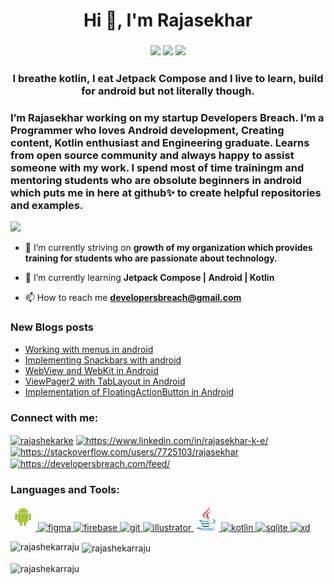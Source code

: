 <h1 align="center">Hi 👋, I'm Rajasekhar</h1>
<h3 align="center"><img src="https://img.shields.io/badge/Android-3DDC84?style=for-the-badge&logo=android&logoColor=white" /> <img src="https://img.shields.io/badge/Kotlin-0095D5?&style=for-the-badge&logo=kotlin&logoColor=white" /> <img src="https://img.shields.io/badge/java-%23ED8B00.svg?style=for-the-badge&logo=java&logoColor=white" />
<h3 align="center">I breathe kotlin, I eat Jetpack Compose and I live to learn, build for android but not literally though.</h3>

### I’m Rajasekhar working on my startup Developers Breach. I’m a Programmer who loves Android development, Creating content, Kotlin enthusiast and Engineering graduate. Learns from open source community and always happy to assist someone with my work. I spend most of time trainingm and mentoring students who are obsolute beginners in android which puts me in here at github:sparkles: to create helpful repositories and examples.

![](https://komarev.com/ghpvc/?username=RajashekarRaju)

<!--
<p align="left"> <a href="https://github.com/ryo-ma/github-profile-trophy"><img src="https://github-profile-trophy.vercel.app/?username=rajashekarraju" alt="rajashekarraju" /></a> </p>
<p align="left"> <a href="https://twitter.com/rajashekarke" target="blank"><img src="https://img.shields.io/twitter/follow/rajashekarke?logo=twitter&style=for-the-badge" alt="rajashekarke" /></a> </p>
-->

- 🔭 I’m currently striving on **growth of my organization which provides training for students who are passionate about technology.**

- 🌱 I’m currently learning **Jetpack Compose | Android | Kotlin**

- 📫 How to reach me **developersbreach@gmail.com**

### New Blogs posts
<!-- BLOG-POST-LIST:START -->
- [Working with menus in android](https://developersbreach.com/menus-in-android/)
- [Implementing Snackbars with android](https://developersbreach.com/snackbars-with-android/)
- [WebView and WebKit in Android](https://developersbreach.com/webview-and-webkit-in-android/)
- [ViewPager2 with TabLayout in Android](https://developersbreach.com/viewpager2-tablayout-fragments/)
- [Implementation of FloatingActionButton in Android](https://developersbreach.com/floating-action-button-in-android/)
<!-- BLOG-POST-LIST:END -->

<h3 align="left">Connect with me:</h3>
<p align="left">
<a href="https://twitter.com/rajashekarke" target="blank"><img align="center" src="https://cdn.jsdelivr.net/npm/simple-icons@v3/icons/twitter.svg" alt="rajashekarke" height="30" width="40" /></a>
<a href="https://www.linkedin.com/in/rajasekhar-k-e/" target="blank"><img align="center" src="https://cdn.jsdelivr.net/npm/simple-icons@v3/icons/linkedin.svg" alt="https://www.linkedin.com/in/rajasekhar-k-e/" height="30" width="40" /></a>
<a href="https://stackoverflow.com/users/7725103/rajasekhar" target="blank"><img align="center" src="https://cdn.jsdelivr.net/npm/simple-icons@v3/icons/stackoverflow.svg" alt="https://stackoverflow.com/users/7725103/rajasekhar" height="30" width="40" /></a>
<a href="https://developersbreach.com/feed/" target="blank"><img align="center" src="https://developersbreach.com/wp-content/uploads/2021/05/cropped-company-logo-low-e1620530924648.png" alt="https://developersbreach.com/feed/" height="30" width="30" /></a>
</p>

<h3 align="left">Languages and Tools:</h3>
<p align="left"> <a href="https://developer.android.com" target="_blank"> <img src="https://raw.githubusercontent.com/devicons/devicon/master/icons/android/android-original-wordmark.svg" alt="android" width="40" height="40"/> </a> <a href="https://www.figma.com/" target="_blank"> <img src="https://www.vectorlogo.zone/logos/figma/figma-icon.svg" alt="figma" width="40" height="40"/> </a> <a href="https://firebase.google.com/" target="_blank"> <img src="https://www.vectorlogo.zone/logos/firebase/firebase-icon.svg" alt="firebase" width="40" height="40"/> </a> <a href="https://git-scm.com/" target="_blank"> <img src="https://www.vectorlogo.zone/logos/git-scm/git-scm-icon.svg" alt="git" width="40" height="40"/> </a> <a href="https://www.adobe.com/in/products/illustrator.html" target="_blank"> <img src="https://www.vectorlogo.zone/logos/adobe_illustrator/adobe_illustrator-icon.svg" alt="illustrator" width="40" height="40"/> </a> <a href="https://www.java.com" target="_blank"> <img src="https://raw.githubusercontent.com/devicons/devicon/master/icons/java/java-original.svg" alt="java" width="40" height="40"/> </a> <a href="https://kotlinlang.org" target="_blank"> <img src="https://www.vectorlogo.zone/logos/kotlinlang/kotlinlang-icon.svg" alt="kotlin" width="40" height="40"/> </a> <a href="https://www.sqlite.org/" target="_blank"> <img src="https://www.vectorlogo.zone/logos/sqlite/sqlite-icon.svg" alt="sqlite" width="40" height="40"/> </a> <a href="https://www.adobe.com/products/xd.html" target="_blank"> <img src="https://cdn.worldvectorlogo.com/logos/adobe-xd.svg" alt="xd" width="40" height="40"/> </a> </p>

<p><img align="left" src="https://github-readme-stats.vercel.app/api/top-langs?username=rajashekarraju&show_icons=true&locale=en&layout=compact" alt="rajashekarraju" /></p>

<p>&nbsp;<img align="center" src="https://github-readme-stats.vercel.app/api?username=rajashekarraju&show_icons=true&locale=en" alt="rajashekarraju" /></p>

<p><img align="center" src="https://github-readme-streak-stats.herokuapp.com/?user=rajashekarraju&" alt="rajashekarraju" /></p>
